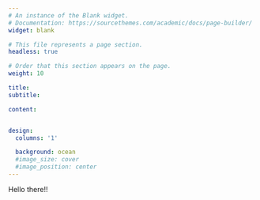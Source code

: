```yaml
---
# An instance of the Blank widget.
# Documentation: https://sourcethemes.com/academic/docs/page-builder/
widget: blank

# This file represents a page section.
headless: true

# Order that this section appears on the page.
weight: 10

title:  
subtitle:

content:


design:
  columns: '1'

  background: ocean
  #image_size: cover
  #image_position: center
---
```


Hello there!!
